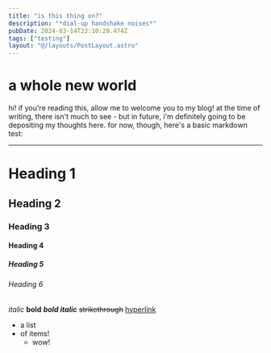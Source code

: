 ```yaml
---
title: "is this thing on?"
description: "*dial-up handshake noises*"
pubDate: 2024-03-14T23:10:29.474Z
tags: ["testing"]
layout: "@/layouts/PostLayout.astro"
---
```


# a whole new world
hi! if you're reading this, allow me to welcome you to my blog! at the time of writing, there isn't much to see - but in future, i'm definitely going to be depositing my thoughts here.
for now, though, here's a basic markdown test:

<hr />

# Heading 1
## Heading 2
### Heading 3
#### Heading 4
##### Heading 5
###### Heading 6

*italic* **bold** ***bold italic*** ~~strikethrough~~ [hyperlink](/)
* a list
* of items!
    - wow!
